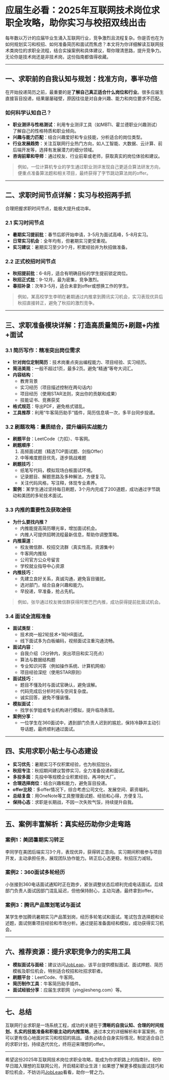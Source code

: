 # 应届生必看：2025年互联网技术岗位求职全攻略，助你实习与校招双线出击

每年数以万计的应届毕业生涌入互联网行业，竞争激烈且流程复杂。你是否也在为如何规划实习和校招、如何准备简历和面试而焦虑？本文将为你详细解读互联网技术类岗位的求职全流程，结合实操案例和具体建议，帮你理清思路，提升竞争力。无论你是技术岗还是非技术岗，这份指南都值得收藏。

---

## 一、求职前的自我认知与规划：找准方向，事半功倍

在开始投递简历之前，最重要的是**了解自己真正适合什么岗位和行业**。很多应届生直接盲目投递，结果屡屡碰壁，原因往往是对自身兴趣、能力和岗位要求不匹配。

### 如何科学认知自己？

- **职业测评与性格测试**：利用专业测评工具（如MBTI、霍兰德职业兴趣测试）了解自己的性格特质和职业倾向。
- **兴趣与能力匹配**：结合兴趣爱好和专业技能，分析适合的岗位类型。
- **行业发展趋势**：关注互联网行业热门方向，如人工智能、大数据、云计算、前后端开发等，选择有发展潜力的细分领域。
- **咨询前辈和导师**：通过校友、行业前辈或老师，获取真实的岗位体验和建议。

> 例如，一位计算机专业的学生通过职业测评发现自己更适合算法研发方向，便重点准备算法题和相关项目，最终获得了字节跳动算法岗的offer。

---

## 二、求职时间节点详解：实习与校招两手抓

合理把握求职时间节点，能极大提升成功率。

### 2.1 实习时间节点

- **暑期实习提前批**：春节后即开始申请，3-5月为面试高峰，5-8月实习。
- **日常实习机会**：全年均有，但暑期实习更受重视。
- **实习建议**：暑期实习至少3个月，积累经验并为秋招做准备。

### 2.2 正式校招时间节点

- **秋招提前批**：6-8月，适合有明确目标的学生提前锁定岗位。
- **秋招正式批**：9-12月，最为密集，竞争激烈。
- **春招补录**：次年3-5月，适合未拿到offer或想换工作的学生。

> 例如，某高校学生李明在暑期通过内推拿到腾讯实习机会，实习表现优异后秋招直接转正，避免了秋招的激烈竞争。

---

## 三、求职准备模块详解：打造高质量简历+刷题+内推+面试

### 3.1 简历写作：精准突出岗位需求

- **针对岗位定制简历**：技术岗重点突出编程能力、项目经验、实习经历。
- **简洁美观**：一般不超过1页，最多2页。避免“精通”等夸大词汇。
- **内容结构**：
  - 教育背景
  - 实习经历（项目描述控制在两句话内）
  - 项目经历（使用STAR法则，突出你的贡献和成果）
  - 技能证书、竞赛获奖
- **格式规范**：导出PDF，避免格式错乱。
- **工具推荐**：利用“牛客简历助手”插件，简历信息填一次，多平台同步投递。

### 3.2 刷题攻略：量质结合，提升编码实战能力

- **刷题平台**：LeetCode（力扣）、牛客网。
- **刷题顺序**：
  1. 高频面试题（精选TOP面试题、剑指Offer）
  2. 中等难度题目优先，逐步挑战难题
- **刷题技巧**：
  - 纸笔写代码，模拟现场白板面试环境。
  - 记录题目、解题思路及多种解法，方便复习。
  - 关注代码风格，写注释，体现专业素养。
- **案例**：某学生通过坚持每日刷题，3个月内完成了200道题，成功通过字节跳动和美团的多轮技术面试。

### 3.3 内推的重要性及获取途径

- **为什么要找内推？**
  - 内推能提高简历曝光率，增加面试机会。
  - 内推人可提供招聘流程最新信息，帮助你调整策略。
- **内推渠道**：
  - 校友微信群、校招交流群（真实性高，资源集中）
  - 牛客网内推贴
  - 公司官方公众号留言
  - 学校就业指导中心资源
- **内推技巧**：
  - 先建立良好关系，真诚沟通，避免盲目骚扰。
  - 选对部门，结合自身兴趣和能力。
  - 早投递，早准备，抢占先机。

> 例如，张华通过校友微信群获得阿里巴巴内推，成功获得提前批面试机会。

### 3.4 面试全流程准备

- **面试类型**：
  - 技术岗一般2轮技术+1轮HR面试。
  - 线下面试多为白板编码，视频面试注重沟通流畅。
- **面试内容**：
  - 自我介绍（3分钟内，突出项目和实习亮点）
  - 算法与数据结构题
  - 专业知识问答（例如操作系统、计算机网络）
  - 项目经验深挖（使用STAR原则）
- **面试技巧**：
  - 题目不懂及时与面试官确认，避免误解。
  - 代码完成后分析时间与空间复杂度。
  - 诚实回答，避免不懂装懂。
- **模拟面试**：
  - 找学长学姐或专业机构进行模拟，提升临场表现。
- **案例分享**：
  - 一位学生在360面试中，遇到部门负责人迟到的尴尬，保持冷静并主动引导话题，最终顺利通过面试。

---

## 四、实用求职小贴士与心态建设

- **实习优先**：暑期实习不仅积累经验，也为秋招加分。
- **秋招专注**：秋招期间建议暂停实习，全力准备投递和面试。
- **多投多面**：先投中等规模企业积累经验，再冲刺大厂。
- **合理选择岗位**：结合兴趣和能力，避免盲目投递。
- **offer比较**：多offer情况下，综合考虑公司文化、发展空间、薪资福利。
- **总结复盘**：用OneNote等工具整理面试题、经验和心得，方便复习。
- **保持心态**：求职是长期战，不因一次失败气馁，持续提升自我。

---

## 五、案例丰富解析：真实经历助你少走弯路

### 案例1：美团暑期实习转正

李同学在美团后端实习3个月，表现优异，获得转正意向。实习期间积极参与项目开发，主动承担任务，展现团队协作能力。转正后心态更稳，秋招压力减轻。

### 案例2：360面试多轮经历

小张接到360电话面试通知时正在跑步，紧张调整状态后顺利完成电话面试。后续部门负责人面试因部门混乱延迟，但他保持耐心，主动沟通，最终拿到offer。

### 案例3：腾讯产品策划笔试与面试

某学生参加腾讯暑期实习产品策划岗，经历多轮笔试和面试。笔试包含选择题和论述题，面试侧重项目经验和市场分析。通过提前准备面经和模拟，成功获得实习机会。

---

## 六、推荐资源：提升求职竞争力的实用工具

- **模拟面试与面经**：建议访问[JobLeap](https://www.jobleap.cn)，该平台提供模拟面试、面试押题、简历模板及职位机会，特别适合校招和社招求职者。
- **刷题平台**：LeetCode、牛客网。
- **简历制作工具**：牛客简历助手插件。
- **面试经验分享**：应届生求职网（yingjiesheng.com）等。

---

## 七、总结

互联网行业求职是一场系统工程，成功的关键在于**清晰的自我认知、合理的时间规划、扎实的技能准备和积极主动的内推策略**。通过本文的详细解析和丰富案例，你可以更有信心地面对实习和校招的挑战。请务必结合自身实际情况，制定适合自己的求职计划，持续迭代优化，终将迎来理想的offer。

---

希望这份2025年互联网技术岗位求职全攻略，能成为你求职路上的指南针。祝你早日踏入理想的互联网公司，开启精彩职业生涯！如果想了解更多模拟面试技巧和职位机会，不妨访问[JobLeap](https://www.jobleap.cn)看看，助你一臂之力。